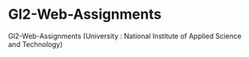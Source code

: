 # Gl2-Web-Assignments
Gl2-Web-Assignments (University : National Institute of Applied Science and Technology)
